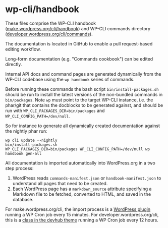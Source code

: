 wp-cli/handbook
===============

These files comprise the WP-CLI handbook ([make.wordpress.org/cli/handbook](https://make.wordpress.org/cli/handbook/)) and WP-CLI commands directory ([developer.wordpress.org/cli/commands](https://developer.wordpress.org/cli/commands/)).

The documentation is located in GitHub to enable a pull request-based editing workflow.

Long-form documentation (e.g. "Commands cookbook") can be edited directly.

Internal API docs and command pages are generated dynamically from the WP-CLI codebase using the `wp handbook` series of commands.

Before running these commands the bash script `bin/install-packages.sh` should be run to install the latest versions of the non-bundled commands in `bin/packages`. Note `wp` must point to the target WP-CLI instance, i.e. the phar/git that contains the docblocks to be generated against, and should be run with `WP_CLI_PACKAGES_DIR=bin/packages` and `WP_CLI_CONFIG_PATH=/dev/null`.

So for instance to generate all dynamically created documentation against the nightly phar run:

```
wp cli update --nightly
bin/install-packages.sh
WP_CLI_PACKAGES_DIR=bin/packages WP_CLI_CONFIG_PATH=/dev/null wp handbook gen-all
```

All documentation is imported automatically into WordPress.org in a two step process:

1. WordPress reads `commands-manifest.json` or `handbook-manifest.json` to understand all pages that need to be created.
2. Each WordPress page has a `markdown_source` attribute specifying a Markdown file to be fetched, converted to HTML, and saved in the database.

For make.wordpress.org/cli, the import process is a [WordPress plugin](https://meta.trac.wordpress.org/browser/sites/trunk/wordpress.org/public_html/wp-content/plugins/wporg-cli/inc/class-markdown-import.php) running a WP Cron job every 15 minutes. For developer.wordpress.org/cli, this is a [class in the devhub theme](https://meta.trac.wordpress.org/browser/sites/trunk/wordpress.org/public_html/wp-content/themes/pub/wporg-developer/inc/cli.php) running a WP Cron job every 12 hours.

